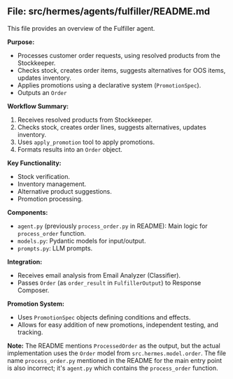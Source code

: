 ## File: src/hermes/agents/fulfiller/README.md

This file provides an overview of the Fulfiller agent.

**Purpose:**

*   Processes customer order requests, using resolved products from the Stockkeeper.
*   Checks stock, creates order items, suggests alternatives for OOS items, updates inventory.
*   Applies promotions using a declarative system (`PromotionSpec`).
*   Outputs an `Order`

**Workflow Summary:**

1.  Receives resolved products from Stockkeeper.
2.  Checks stock, creates order lines, suggests alternatives, updates inventory.
3.  Uses `apply_promotion` tool to apply promotions.
4.  Formats results into an `Order` object.

**Key Functionality:**

*   Stock verification.
*   Inventory management.
*   Alternative product suggestions.
*   Promotion processing.

**Components:**

*   `agent.py` (previously `process_order.py` in README): Main logic for `process_order` function.
*   `models.py`: Pydantic models for input/output.
*   `prompts.py`: LLM prompts.

**Integration:**

*   Receives email analysis from Email Analyzer (Classifier).
*   Passes `Order` (as `order_result` in `FulfillerOutput`) to Response Composer.

**Promotion System:**

*   Uses `PromotionSpec` objects defining conditions and effects.
*   Allows for easy addition of new promotions, independent testing, and tracking.

**Note:** The README mentions `ProcessedOrder` as the output, but the actual implementation uses the `Order` model from `src.hermes.model.order`. The file name `process_order.py` mentioned in the README for the main entry point is also incorrect; it's `agent.py` which contains the `process_order` function. 